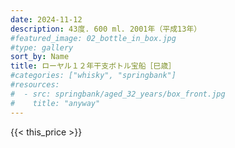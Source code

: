 ```yaml
---
date: 2024-11-12
description: 43度. 600 ml. 2001年（平成13年）
#featured_image: 02_bottle_in_box.jpg
#type: gallery
sort_by: Name
title: ローヤル１２年干支ボトル宝船［巳歳］
#categories: ["whisky", "springbank"]
#resources:
#  - src: springbank/aged_32_years/box_front.jpg
#    title: "anyway"
---
```

{{< this_price >}}
